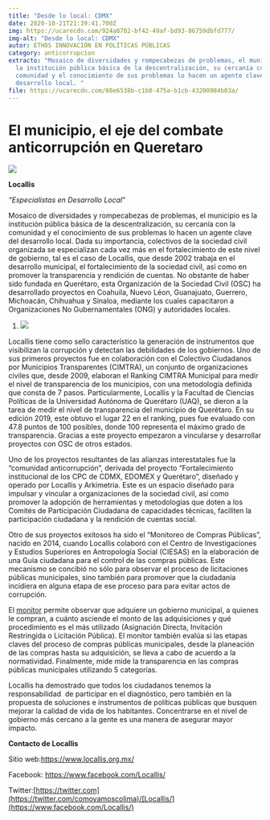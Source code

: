 ```yaml
---
title: "Desde lo local: CDMX"
date: 2020-10-21T21:39:41.700Z
img: https://ucarecdn.com/924a8702-bf42-49af-bd93-86759dbfd777/
img-alt: "Desde lo local: CDMX"
autor: ETHOS INNOVACIÓN EN POLÍTICAS PÚBLICAS
category: anticorrupcion
extracto: "Mosaico de diversidades y rompecabezas de problemas, el municipio es
  la institución pública básica de la descentralización, su cercanía con la
  comunidad y el conocimiento de sus problemas lo hacen un agente clave del
  desarrollo local. "
file: https://ucarecdn.com/88e6538b-c1b0-475a-b1cb-43200984b03a/
---
```

<!--StartFragment-->

# El municipio, el eje del combate anticorrupción en Queretaro

![](https://ucarecdn.com/8a6cee08-035e-47eb-8c1b-53010f4f177a/)

[](https://www.ethos.org.mx/wp-content/uploads/2020/10/LOGOLOCALLIS.png)**Locallis**

*“Especialistas en Desarrollo Local*”

Mosaico de diversidades y rompecabezas de problemas, el municipio es la institución pública básica de la descentralización, su cercanía con la comunidad y el conocimiento de sus problemas lo hacen un agente clave del desarrollo local. Dada su importancia, colectivos de la sociedad civil organizada se especializan cada vez más en el fortalecimiento de este nivel de gobierno, tal es el caso de Locallis, que desde 2002 trabaja en el desarrollo municipal, el fortalecimiento de la sociedad civil, así como en promover la transparencia y rendición de cuentas. No obstante de haber sido fundada en Querétaro, esta Organización de la Sociedad Civil (OSC) ha desarrollado proyectos en Coahuila, Nuevo Léon, Guanajuato, Guerrero, Michoacán, Chihuahua y Sinaloa, mediante los cuales capacitaron a Organizaciones No Gubernamentales (ONG) y autoridades locales.

<!--EndFragment-->

1. ![](https://ucarecdn.com/52f8c856-18f9-4c73-98a1-809ce5f2e556/)

<!--StartFragment-->

Locallis tiene como sello característico la generación de instrumentos que visibilizan la corrupción y detectan las debilidades de los gobiernos. Uno de sus primeros proyectos fue en colaboración con el Colectivo Ciudadanos por Municipios Transparentes (CIMTRA), un conjunto de organizaciones civiles que, desde 2009, elaboran el Ranking CIMTRA Municipal para medir el nivel de transparencia de los municipios, con una metodología definida que consta de 7 pasos. Particularmente, Locallis y la Facultad de Ciencias Políticas de la Universidad Autónoma de Querétaro (UAQ), se dieron a la tarea de medir el nivel de transparencia del municipio de Querétaro. En su edición 2019, este obtuvo el lugar 22 en el ranking, pues fue evaluado con 47.8 puntos de 100 posibles, donde 100 representa el máximo grado de transparencia. Gracias a este proyecto empezaron a vincularse y desarrollar proyectos con OSC de otros estados. 

Uno de los proyectos resultantes de las alianzas interestatales fue la “comunidad anticorrupción”, derivada del proyecto “Fortalecimiento institucional de los CPC de CDMX, EDOMEX y Querétaro”, diseñado y operado por Locallis y Arkimetria. Este es un espacio diseñado para impulsar y vincular a organizaciones de la sociedad civil, así como promover la adopción de herramientas y metodologías que doten a los Comités de Participación Ciudadana de capacidades técnicas, faciliten la participación ciudadana y la rendición de cuentas social.

Otro de sus proyectos exitosos ha sido el “Monitoreo de Compras Públicas”, nacido en 2014, cuando Locallis colaboró con el Centro de Investigaciones y Estudios Superiores en Antropología Social (CIESAS) en la elaboración de una Guía ciudadana para el control de las compras públicas. Este mecanismo se concibió no sólo para observar el proceso de licitaciones públicas municipales, sino también para promover que la ciudadanía incidiera en alguna etapa de ese proceso para para evitar actos de corrupción.

El [monitor](https://www.comunidadanticorrupcion.org/caja-de-herramientas/) permite observar que adquiere un gobierno municipal, a quienes le compran, a cuánto asciende el monto de las adquisiciones y qué procedimiento es el más utilizado (Asignación Directa, Invitación Restringida o Licitación Pública). El monitor también evalúa si las etapas claves del proceso de compras públicas municipales, desde la planeación de las compras hasta su adquisición, se lleva a cabo de acuerdo a la normatividad. Finalmente, mide mide la transparencia en las compras públicas municipales utilizando 5 categorías.

Locallis ha demostrado que todos los ciudadanos tenemos la responsabilidad  de participar en el diagnóstico, pero también en la propuesta de soluciones e instrumentos de políticas públicas que busquen mejorar la calidad de vida de los habitantes. Concentrarse en el nivel de gobierno más cercano a la gente es una manera de asegurar mayor impacto.

**Contacto de Locallis**

Sitio web:<https://www.locallis.org.mx/>

Facebook: <https://www.facebook.com/Locallis/>

Twitter:[https://twitter.com](https://twitter.com/comovamoscolima)/[Locallis/](https://www.facebook.com/Locallis/)

<!--EndFragment-->
